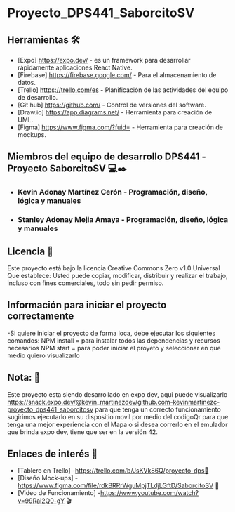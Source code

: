 # Proyecto_DPS441_SaborcitoSV


## Herramientas 🛠️

* [Expo] https://expo.dev/ - es un framework para desarrollar rápidamente aplicaciones React Native.
* [Firebase] https://firebase.google.com/ - Para el almacenamiento de datos.
* [Trello] https://trello.com/es - Planificación de las actividades del equipo de desarrollo.
* [Git hub] https://github.com/ - Control de versiones del software.
* [Draw.io] https://app.diagrams.net/ - Herramienta para creación de UML.
* [Figma] https://www.figma.com/?fuid= - Herramienta para creación de mockups.

## Miembros del equipo de desarrollo DPS441 -Proyecto SaborcitoSV 💻✒️

* ### Kevin Adonay Martínez Cerón - Programación, diseño, lógica y manuales
* ### Stanley Adonay Mejia Amaya  - Programación, diseño, lógica y manuales 

## Licencia 📄

Este proyecto está bajo la licencia Creative Commons Zero v1.0 Universal
Que establece:
Usted puede copiar, modificar, distribuir y realizar el trabajo, incluso con fines comerciales, todo sin pedir permiso.

## Información para iniciar el proyecto correctamente

-Si quiere iniciar el proyecto de forma loca, debe ejecutar los siquientes comandos:
NPM install = para instalar todos las dependencias y recursos necesarios
NPM start = para poder iniciar el proyeto y seleccionar en que medio quiero visualizarlo 

## Nota: 👀
Este proyecto esta siendo desarrollado en expo dev, aqui puede visualizarlo https://snack.expo.dev/@kevin_martinezdev/github.com-kevinmartinezc-proyecto_dps441_saborcitosv para que tenga un correcto funcionamiento sugirimos ejecutarlo en su dispositio movil por medio del codigoQr para que tenga una mejor experiencia con el Mapa o si desea correrlo en el emulador que brinda expo dev, tiene que ser en la versión 42.

## Enlaces de interés 👀

* [Tablero en Trello] -https://trello.com/b/JsKVk86Q/proyecto-dps📅
* [Diseño Mock-ups] -https://www.figma.com/file/rdkBRRrWguMpjTLdjLGftD/SaborcitoSV 🎨
* [Video de Funcionamiento] -https://www.youtube.com/watch?v=99Rai2Q0-gY 🎬

